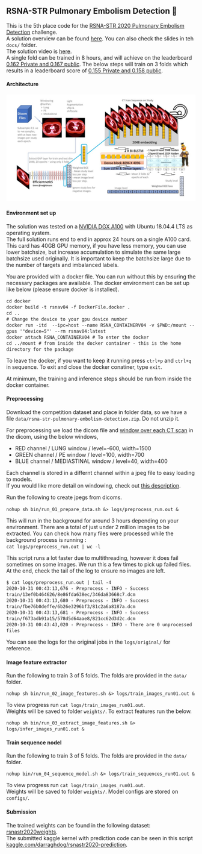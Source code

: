 ## RSNA-STR Pulmonary Embolism Detection :hospital:

This is the 5th place code for the [RSNA-STR 2020 Pulmonary Embolism Detection](https://www.kaggle.com/c/rsna-str-pulmonary-embolism-detection) challenge.   
A solution overview can be found [here](https://www.kaggle.com/c/rsna-str-pulmonary-embolism-detection/discussion/193475). You can also check the slides in teh `docs/` folder.  
The solution video is [here](https://youtu.be/j24F5NEKfVI).   
A single fold can be trained in 8 hours, and will achieve on the leaderboard [0.162 Private and 0.167 public](https://www.kaggle.com/darraghdog/rsnastr2020-prediction?scriptVersionId=45912701). 
The below steps will train on 3 folds which results in a leaderboard score of [0.155 Private and 0.158 public](https://www.kaggle.com/darraghdog/rsnastr2020-prediction?scriptVersionId=45934741).

#### Architecture

![](docs/architecture.jpg?raw=true "Optional Title")

#### Environment set up

The solution was tested on a [NVIDIA DGX A100](https://www.nvidia.com/en-us/data-center/dgx-a100/) with Ubuntu 18.04.4 LTS as operating system.   
The full solution runs end to end in approx 24 hours on a single A100 card. 
This card has 40GB GPU memory, if you have less memory, you can use lower batchsize, but increase accumulation to simulate the same large batchsize used originally. 
It is important to keep the batchsize large due to the number of targets and imbalanced labels.

You are provided with a docker file. You can run without this by ensuring the necessary packages are available. The docker environment can be set up like below (please ensure docker is installed).  
```
cd docker
docker build -t rsnav04 -f DockerFile.docker .
cd ..
# Change the device to your gpu device number
docker run -itd  --ipc=host --name RSNA_CONTAINERV04 -v $PWD:/mount --gpus '"device=5"' --rm rsnav04:latest 
docker attach RSNA_CONTAINERV04 # To enter the docker
cd ../mount # from inside the docker container - this is the home directory for the package
```

To leave the docker, if you want to keep it running press `ctrl+p` and `ctrl+q` in sequence. To exit and close the docker conatiner, type `exit`.   
  
At minimum, the training and inference steps should be run from inside the docker container.  

#### Preprocessing

Download the competition dataset and place in folder data, so we have a file `data/rsna-str-pulmonary-embolism-detection.zip`. Do not unzip it.    
  
For preprocessing we load the dicom file and [window over each CT scan](https://github.com/darraghdog/rsnastr/blob/948d190422e4847229145ccfb09ad1d69ab6530c/preprocessing/dicom_to_jpeg.py#L32-L75) in the dicom, using the below windows,   
   
- RED channel / LUNG window / level=-600, width=1500  
- GREEN channel / PE window / level=100, width=700  
- BLUE channel / MEDIASTINAL window / level=40, width=400  
   
Each channel is stored in a differnt channel within a jpeg file to easy loading to models.  
If you would like more detail on windowing, check out [this description](https://www.kaggle.com/c/rsna-str-pulmonary-embolism-detection/discussion/182930).

Run the following to create jpegs from dicoms. 

`nohup sh bin/run_01_prepare_data.sh &> logs/preprocess_run.out &`   

This will run in the background for around 3 hours depending on your environment. There are a total of just under 2 million images to be extracted. You can check how many files were processed while the background process is running :  
`cat logs/preprocess_run.out | wc -l`  

This script runs a lot faster due to multithreading, however it does fail sometimes on some images. We run this a few times to pick up failed files. At the end, check the tail of the log to ensure no images are left.   
```
$ cat logs/preprocess_run.out | tail -4
2020-10-31 00:43:13,676 - Preprocess - INFO - Success train/13ef0b464626/8e86fda638ec/346da83668c7.dcm
2020-10-31 00:43:13,680 - Preprocess - INFO - Success train/fbe76b0deffe/6b26e3296bf3/81c2a6a8187a.dcm
2020-10-31 00:43:13,681 - Preprocess - INFO - Success train/f673adb91a15/578d5d64aae8/821cc62d3d2c.dcm
2020-10-31 00:43:43,020 - Preprocess - INFO - There are 0 unprocessed files
```

You can see the logs for the original jobs in the `logs/original/` for reference.  

#### Image feature extractor
   
Run the following to train 3 of 5 folds. The folds are provided in the `data/` folder.  
```
nohup sh bin/run_02_image_features.sh &> logs/train_images_run01.out &
```
   
To view progress run `cat logs/train_images_run01.out`.   
Weights will be saved to folder `weights/`. To extract features run the below.  
```
nohup sh bin/run_03_extract_image_features.sh &> logs/infer_images_run01.out &
```

#### Train sequence nodel
   
Run the following to train 3 of 5 folds. The folds are provided in the `data/` folder.  
```
nohup bin/run_04_sequence_model.sh &> logs/train_sequences_run01.out &
```
To view progress run `cat logs/train_images_run01.out`.   
Weights will be saved to folder `weights/`. Model configs are stored on `configs/`.   

#### Submission
   
The trained weights can be found in the following dataset: [rsnastr2020weights](https://www.kaggle.com/darraghdog/rsnastr2020weights).  
The submitted kaggle kernel with prediction code can be seen in this script [kaggle.com/darraghdog/rsnastr2020-prediction](https://www.kaggle.com/darraghdog/rsnastr2020-prediction/).   

 






